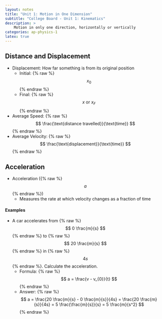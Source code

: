 ```yaml
---
layout: notes
title: "Unit 1: Motion in One Dimension"
subtitle: "College Board - Unit 1: Kinematics"
description: >
    Motion in only one direction, horizontally or vertically
categories: ap-physics-1
latex: true
---
```


## Distance and Displacement
- Displacement: How far something is from its original position
  - Initial: {% raw %} $$ x_{0} $$ {% endraw %}
  - Final: {% raw %} $$ x \text{ or } x_{F} $$ {% endraw %}
- Average Speed: {% raw %} $$ \frac{\text{distance travelled}}{\text{time}} $$ {% endraw %}
- Average Velocity: {% raw %} $$ \frac{\text{displacement}}{\text{time}} $$ {% endraw %}

## Acceleration
- Acceleration ({% raw %} $$ a $$ {% endraw %})
  - Measures the rate at which velocity changes as a fraction of time

#### Examples
- A car accelerates from {% raw %} $$ 0 \frac{m}{s} $$ {% endraw %} to {% raw %} $$ 20 \frac{m}{s} $$ {% endraw %} in {% raw %} $$ 4s $$ {% endraw %}. Calculate the acceleration.
  - Formula: {% raw %} $$ a = \frac{v - v_{0}}{t} $$ {% endraw %}
  - <span> <span class="toggle-answer"> Answer: </span> <span class="filter blur-sm"> {% raw %} $$ a = \frac{20 \frac{m}{s} - 0 \frac{m}{s}}{4s} = \frac{20 \frac{m}{s}}{4s} = 5 \frac{\frac{m}{s}}{s} = 5 \frac{m}{s^2} $$ {% endraw %} </span> </span>
